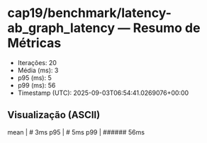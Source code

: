 # cap19/benchmark/latency-ab_graph_latency — Resumo de Métricas

- Iterações: 20
- Média (ms): 3
- p95 (ms): 5
- p99 (ms): 56
- Timestamp (UTC): 2025-09-03T06:54:41.0269076+00:00

## Visualização (ASCII)

mean     | # 3ms
p95      | # 5ms
p99      | ###### 56ms
